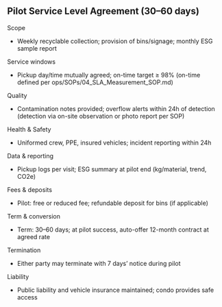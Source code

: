 ## Pilot Service Level Agreement (30–60 days)

Scope
- Weekly recyclable collection; provision of bins/signage; monthly ESG sample report

Service windows
- Pickup day/time mutually agreed; on-time target ≥ 98% (on-time defined per ops/SOPs/04_SLA_Measurement_SOP.md)

Quality
- Contamination notes provided; overflow alerts within 24h of detection (detection via on-site observation or photo report per SOP)

Health & Safety
- Uniformed crew, PPE, insured vehicles; incident reporting within 24h

Data & reporting
- Pickup logs per visit; ESG summary at pilot end (kg/material, trend, CO2e)

Fees & deposits
- Pilot: free or reduced fee; refundable deposit for bins (if applicable)

Term & conversion
- Term: 30–60 days; at pilot success, auto-offer 12-month contract at agreed rate

Termination
- Either party may terminate with 7 days’ notice during pilot

Liability
- Public liability and vehicle insurance maintained; condo provides safe access


